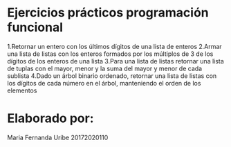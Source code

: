 # Ejercicios prácticos programación funcional

1.Retornar un entero con los últimos dígitos de una lista de enteros
2.Armar una lista de listas con los enteros formados por los múltiplos de 3 de los dígitos de los enteros de una lista
3.Para una lista de listas retornar una lista de tuplas con el mayor, menor y la suma del mayor y menor de cada sublista
4.Dado un árbol binario ordenado, retornar una lista de listas con los dígitos de cada número en el árbol, manteniendo el orden de los elementos

# Elaborado por:
Maria Fernanda Uribe 
20172020110
